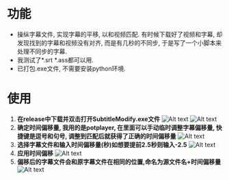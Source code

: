 # 功能
- 操纵字幕文件, 实现字幕的平移, 以和视频匹配. 
    有时候下载好了视频和字幕, 却发现找到的字幕和视频没有对齐, 而是有几秒的不同步, 于是写了一个小脚本来处理不同步的字幕.  
- 我测试了*.srt *.ass都可以用.    
- 已打包.exe文件, 不需要安装python环境.
  

# 使用
1. **在release中下载并双击打开SubtitleModify.exe文件**
   ![Alt text](image-5.png)
   ![Alt text](image.png)
2. **确定时间偏移量, 我用的是potplayer, 在里面可以手动临时调整字幕偏移量, 快捷键是逗号和句号, 调整到匹配后就获得了正确的时间偏移量**
   ![Alt text](image-4.png)
3. **选择字幕文件和输入时间偏移量(秒)如想要提前2.5秒则输入-2.5**
   ![Alt text](image-1.png)
4. **应用时间偏移**
   ![Alt text](image-2.png)
5. **偏移后的字幕文件会和原字幕文件在相同的位置,命名为源文件名+时间偏移量**
   ![Alt text](image-3.png)
